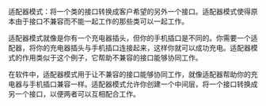 适配器模式：将一个类的接口转换成客户希望的另外一个接口。适配器模式使得原本由于接口不兼容而不能一起工作的那些类可以一起工作。

适配器模式就像是你有一个充电器插头，但你的手机插口是不同的。你需要一个适配器，将你的充电器插头与手机插口连接起来，这样你就可以成功充电。适配器模式的作用类似于这个例子，它帮助不兼容的接口能够协同工作。

在软件中，适配器模式用于让不兼容的接口能够协同工作，就像适配器帮助你的充电器与手机插口兼容一样。适配器模式允许你创建一个中间层，将一个接口转换成另一个接口，以便两者可以互相配合工作。